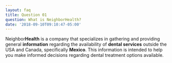 ```yaml
---
layout: faq
title: Question 01
question: What is NeighborHealth?
date: '2018-09-10T09:10:47-05:00'
---
```

Neighbor**Health** is a company that specializes in gathering and providing general **information** regarding the availability of **dental services** outside the USA and Canada, specifically **Mexico**. This information is intended to help you make informed decisions regarding dental treatment options available.
